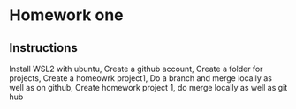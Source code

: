 # Homework one
## Instructions
Install WSL2 with ubuntu, Create a github account, Create a folder for projects, Create a homeowrk project1, Do a branch and merge locally as well as on github, Create homework project 1, do merge locally as well as git hub
